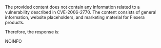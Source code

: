 The provided content does not contain any information related to a vulnerability described in CVE-2006-2770. The content consists of general information, website placeholders, and marketing material for Flexera products.

Therefore, the response is:

NOINFO